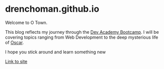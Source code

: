 # drenchoman.github.io

Welcome to O Town.

This blog reflects my journey through the [Dev Academy Bootcamp](https://devacademy.co.nz/). I will be covering topics ranging from Web Development to the deep mysterious life of [Oscar](https://www.washingtonpost.com/blogs/federal-eye/files/2014/08/Oscar.jpg).

I hope you stick around and learn something new

[Link to site](https://drenchoman.github.io/)